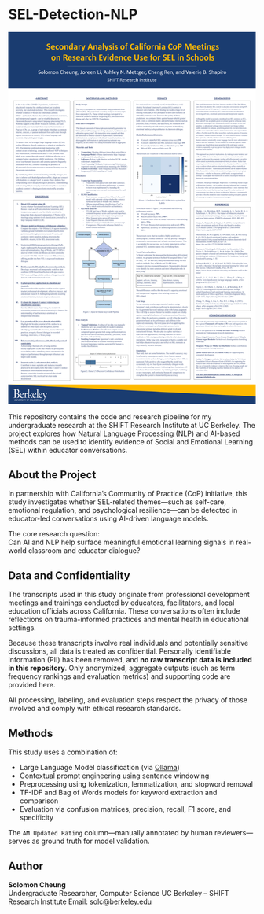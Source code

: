 # SEL-Detection-NLP

[![Symposium Poster](./symposium_poster.png)](./symposium_poster.png)

This repository contains the code and research pipeline for my undergraduate research at the SHIFT Research Institute at UC Berkeley. The project explores how Natural Language Processing (NLP) and AI-based methods can be used to identify evidence of Social and Emotional Learning (SEL) within educator conversations.

## About the Project

In partnership with California’s Community of Practice (CoP) initiative, this study investigates whether SEL-related themes—such as self-care, emotional regulation, and psychological resilience—can be detected in educator-led conversations using AI-driven language models.

The core research question:  
Can AI and NLP help surface meaningful emotional learning signals in real-world classroom and educator dialogue?

## Data and Confidentiality

The transcripts used in this study originate from professional development meetings and trainings conducted by educators, facilitators, and local education officials across California. These conversations often include reflections on trauma-informed practices and mental health in educational settings.

Because these transcripts involve real individuals and potentially sensitive discussions, all data is treated as confidential. Personally identifiable information (PII) has been removed, and **no raw transcript data is included in this repository**. Only anonymized, aggregate outputs (such as term frequency rankings and evaluation metrics) and supporting code are provided here.

All processing, labeling, and evaluation steps respect the privacy of those involved and comply with ethical research standards.

## Methods

This study uses a combination of:
- Large Language Model classification (via [Ollama](https://ollama.com/))
- Contextual prompt engineering using sentence windowing
- Preprocessing using tokenization, lemmatization, and stopword removal
- TF-IDF and Bag of Words models for keyword extraction and comparison
- Evaluation via confusion matrices, precision, recall, F1 score, and specificity

The `AM Updated Rating` column—manually annotated by human reviewers—serves as ground truth for model validation.

## Author

**Solomon Cheung**  
Undergraduate Researcher, Computer Science
UC Berkeley – SHIFT Research Institute
Email: [solc@berkeley.edu](mailto:solc@berkeley.edu)